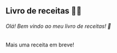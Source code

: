 ## Livro de receitas :man_cook:

###### Olá! Bem vindo ao meu livro de receitas! :call_me_hand:





Mais uma receita em breve!

